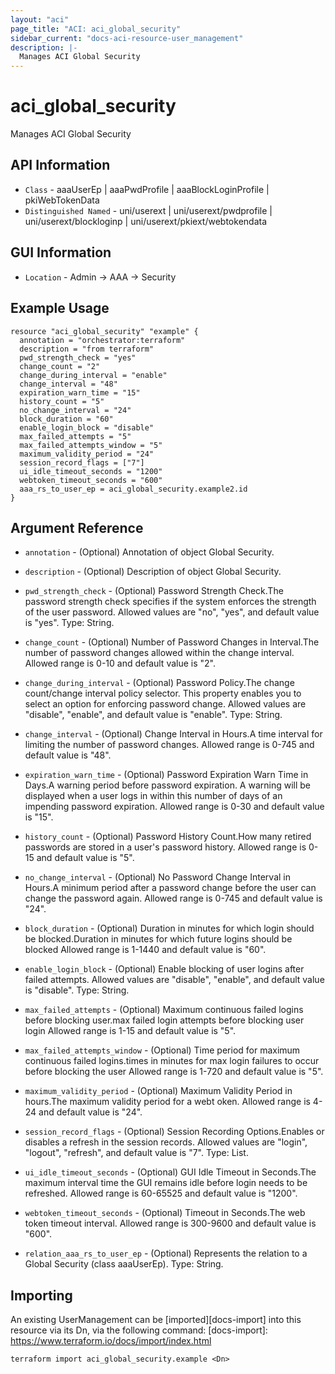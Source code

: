 ```yaml
---
layout: "aci"
page_title: "ACI: aci_global_security"
sidebar_current: "docs-aci-resource-user_management"
description: |-
  Manages ACI Global Security
---
```


# aci_global_security #

Manages ACI Global Security

## API Information ##

* `Class` - aaaUserEp | aaaPwdProfile | aaaBlockLoginProfile | pkiWebTokenData
* `Distinguished Named` - uni/userext | uni/userext/pwdprofile | uni/userext/blockloginp | uni/userext/pkiext/webtokendata

## GUI Information ##

* `Location` - Admin -> AAA -> Security


## Example Usage ##

```hcl
resource "aci_global_security" "example" {
  annotation = "orchestrator:terraform"
  description = "from terraform"
  pwd_strength_check = "yes"
  change_count = "2"
  change_during_interval = "enable"
  change_interval = "48"
  expiration_warn_time = "15"
  history_count = "5"
  no_change_interval = "24"
  block_duration = "60"
  enable_login_block = "disable"
  max_failed_attempts = "5"
  max_failed_attempts_window = "5"
  maximum_validity_period = "24"
  session_record_flags = ["7"]
  ui_idle_timeout_seconds = "1200"
  webtoken_timeout_seconds = "600"
  aaa_rs_to_user_ep = aci_global_security.example2.id
}
```

## Argument Reference ##

* `annotation` - (Optional) Annotation of object Global Security.
* `description` - (Optional) Description of object Global Security.
* `pwd_strength_check` - (Optional) Password Strength Check.The password strength check specifies if the system enforces the strength of the user password. Allowed values are "no", "yes", and default value is "yes". Type: String.
* `change_count` - (Optional) Number of Password Changes in Interval.The number of password changes allowed within the change interval. Allowed range is 0-10 and default value is "2".
* `change_during_interval` - (Optional) Password Policy.The change count/change interval policy selector. This property enables you to select an option for enforcing password change. Allowed values are "disable", "enable", and default value is "enable". Type: String.
* `change_interval` - (Optional) Change Interval in Hours.A time interval for limiting the number of password changes. Allowed range is 0-745 and default value is "48".
* `expiration_warn_time` - (Optional) Password Expiration Warn Time in Days.A warning period before password expiration.
A warning will be displayed when a user logs in within this number of days of an impending password expiration. Allowed range is 0-30 and default value is "15".
* `history_count` - (Optional) Password History Count.How many retired passwords are stored in a user's password history. Allowed range is 0-15 and default value is "5".
* `no_change_interval` - (Optional) No Password Change Interval in Hours.A minimum period after a password change before the user can change the password again. Allowed range is 0-745 and default value is "24".
* `block_duration` - (Optional) Duration in minutes for which login should be blocked.Duration in minutes for which future logins should be blocked Allowed range is 1-1440 and default value is "60".
* `enable_login_block` - (Optional) Enable blocking of user logins after failed attempts. Allowed values are "disable", "enable", and default value is "disable". Type: String.
* `max_failed_attempts` - (Optional) Maximum continuous failed logins before blocking user.max failed login attempts before blocking user login Allowed range is 1-15 and default value is "5".
* `max_failed_attempts_window` - (Optional) Time period for maximum continuous failed logins.times in minutes for max login failures to occur before blocking the user Allowed range is 1-720 and default value is "5".
* `maximum_validity_period` - (Optional) Maximum Validity Period in hours.The maximum validity period for a webt oken. Allowed range is 4-24 and default value is "24".
* `session_record_flags` - (Optional) Session Recording Options.Enables or disables a refresh in the session records. Allowed values are "login", "logout", "refresh", and default value is "7". Type: List.
* `ui_idle_timeout_seconds` - (Optional) GUI Idle Timeout in Seconds.The maximum interval time the GUI remains idle before login needs to be refreshed. Allowed range is 60-65525 and default value is "1200".
* `webtoken_timeout_seconds` - (Optional) Timeout in Seconds.The web token timeout interval. Allowed range is 300-9600 and default value is "600".

* `relation_aaa_rs_to_user_ep` - (Optional) Represents the relation to a Global Security (class aaaUserEp).  Type: String.

## Importing ##

An existing UserManagement can be [imported][docs-import] into this resource via its Dn, via the following command:
[docs-import]: https://www.terraform.io/docs/import/index.html


```
terraform import aci_global_security.example <Dn>
```